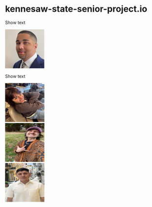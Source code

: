 # kennesaw-state-senior-project.io
<html>
  <head>
   
 
  </head>
  <body>
    <div>
      <p>Show text</p>
      <img src="/groupimages/Ryan.png" alt="Photo of Ryan" width="128" height="128" >
    </div>
    <div>
       <p>Show text</p>
      <img src="/groupimages/Ale.png" alt="Photo of Ale" width="128" height="128">
    </div>
    <div>
      <img src="/groupimages/Evan.png" alt="Photo of Evan" width="128" height="128">
    </div>
    <div>
      <img src="/groupimages/Jose.png" alt="Photo of Jose" width="128" height="128">
    </div>
    
  </body>
  
</html>
